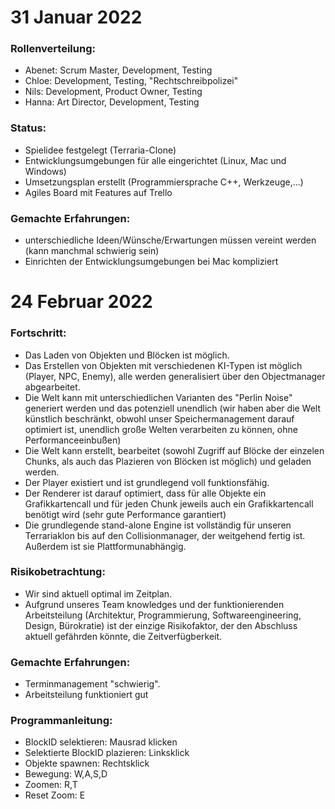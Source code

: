 # 31 Januar 2022

### Rollenverteilung:
- Abenet: Scrum Master, Development, Testing
- Chloe: Development, Testing, "Rechtschreibpolizei"
- Nils: Development, Product Owner, Testing
- Hanna: Art Director, Development, Testing

### Status:
- Spielidee festgelegt (Terraria-Clone)
- Entwicklungsumgebungen für alle eingerichtet (Linux, Mac und Windows)
- Umsetzungsplan erstellt (Programmiersprache C++, Werkzeuge,...)
- Agiles Board mit Features auf Trello

### Gemachte Erfahrungen:
- unterschiedliche Ideen/Wünsche/Erwartungen müssen vereint werden (kann manchmal schwierig sein)
- Einrichten der Entwicklungsumgebungen bei Mac kompliziert 


# 24 Februar 2022

### Fortschritt:
- Das Laden von Objekten und Blöcken ist möglich.
- Das Erstellen von Objekten mit verschiedenen KI-Typen ist möglich (Player, NPC, Enemy), alle werden generalisiert über den Objectmanager abgearbeitet.
- Die Welt kann mit unterschiedlichen Varianten des "Perlin Noise" generiert werden und das potenziell unendlich (wir haben aber die Welt künstlich beschränkt, obwohl unser Speichermanagement darauf optimiert ist, unendlich große Welten verarbeiten zu können, ohne Performanceeinbußen)
- Die Welt kann erstellt, bearbeitet (sowohl Zugriff auf Blöcke der einzelen Chunks, als auch das Plazieren von Blöcken ist möglich) und geladen werden.
- Der Player existiert und ist grundlegend voll funktionsfähig.
- Der Renderer ist darauf optimiert, dass für alle Objekte ein Grafikkartencall und für jeden Chunk jeweils auch ein Grafikkartencall benötigt wird (sehr gute Performance garantiert)
- Die grundlegende stand-alone Engine ist vollständig für unseren Terrariaklon bis auf den Collisionmanager, der weitgehend fertig ist. Außerdem ist sie Plattformunabhängig.

### Risikobetrachtung:
- Wir sind aktuell optimal im Zeitplan.
- Aufgrund unseres Team knowledges und der funktionierenden Arbeitsteilung (Architektur, Programmierung, Softwareengineering, Design, Bürokratie) ist der einzige Risikofaktor, der den Abschluss aktuell gefährden könnte, die Zeitverfügberkeit.

### Gemachte Erfahrungen:
- Terminmanagement "schwierig".
- Arbeitsteilung funktioniert gut

### Programmanleitung:
- BlockID selektieren: Mausrad klicken
- Selektierte BlockID plazieren: Linksklick
- Objekte spawnen: Rechtsklick
- Bewegung: W,A,S,D
- Zoomen: R,T
- Reset Zoom: E
